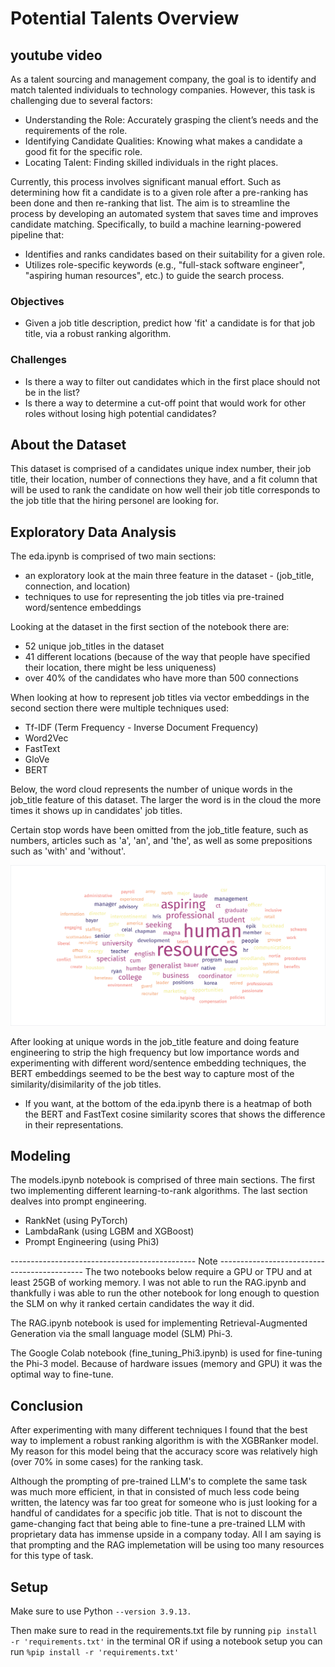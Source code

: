 # Potential Talents Overview

## youtube video ##

As a talent sourcing and management company, the goal is to identify and match talented individuals to technology companies. However, this task is challenging due to several factors:

* Understanding the Role: Accurately grasping the client’s needs and the requirements of the role.
* Identifying Candidate Qualities: Knowing what makes a candidate a good fit for the specific role.
* Locating Talent: Finding skilled individuals in the right places.

Currently, this process involves significant manual effort. Such as determining how fit a candidate is to a given role after a pre-ranking has been done and then re-ranking that list. The aim is to streamline the process by developing an automated system that saves time and improves candidate matching. Specifically, to build a machine learning-powered pipeline that:

* Identifies and ranks candidates based on their suitability for a given role.
* Utilizes role-specific keywords (e.g., "full-stack software engineer", "aspiring human resources", etc.) to guide the search process.

### Objectives

* Given a job title description, predict how 'fit' a candidate is for that job title, via a robust ranking algorithm.

### Challenges

* Is there a way to filter out candidates which in the first place should not be in the list?
* Is there a way to determine a cut-off point that would work for other roles without losing high potential candidates?

## About the Dataset
This dataset is comprised of a candidates unique index number, their job title, their location, number of connections they have, and a fit column that will be used to rank the candidate on how well their job title corresponds to the job title that the hiring personel are looking for.

## Exploratory Data Analysis
The eda.ipynb is comprised of two main sections:
* an exploratory look at the main three feature in the dataset - (job_title, connection, and location)
* techniques to use for representing the job titles via pre-trained word/sentence embeddings

Looking at the dataset in the first section of the notebook there are: 
* 52 unique job_titles in the dataset
* 41 different locations (because of the way that people have specified their location, there might be less uniqueness)
* over 40% of the candidates who have more than 500 connections

When looking at how to represent job titles via vector embeddings in the second section there were multiple techniques used:
* Tf-IDF (Term Frequency - Inverse Document Frequency)
* Word2Vec
* FastText
* GloVe
* BERT

Below, the word cloud represents the number of unique words in the job_title feature of this dataset. The larger the word is in the cloud the more times it shows up in candidates' job titles.

Certain stop words have been omitted from the job_title feature, such as numbers, articles such as 'a', 'an', and 'the', as well as some prepositions such as 'with' and 'without'.

![Word Cloud for visual purposes](https://github.com/SmittyB00p/PhiuSFBv0NkHjLd3/blob/af81b4cb19cc44a705e55f19e703cebe82ff1b2a/word-cloud.jpeg)

After looking at unique words in the job_title feature and doing feature engineering to strip the high frequency but low importance words and experimenting with different word/sentence embedding techniques, the BERT embeddings seemed to be the best way to capture most of the similarity/disimilarity of the job titles. 

- If you want, at the bottom of the eda.ipynb there is a heatmap of both the BERT and FastText cosine similarity scores that shows the difference in their representations.

## Modeling

The models.ipynb notebook is comprised of three main sections. The first two implementing different learning-to-rank algorithms. The last section dealves into prompt engineering. 
* RankNet (using PyTorch)
* LambdaRank (using LGBM and XGBoost)
* Prompt Engineering (using Phi3)

---------------------------------------------- Note --------------------------------------------
The two notebooks below require a GPU or TPU and at least 25GB of working memory. I was not able to run the RAG.ipynb and thankfully i was able to run the other notebook for long enough to question the SLM on why it ranked certain candidates the way it did.

The RAG.ipynb notebook is used for implementing Retrieval-Augmented Generation via the small language model (SLM) Phi-3.

The Google Colab notebook (fine_tuning_Phi3.ipynb) is used for fine-tuning the Phi-3 model. Because of hardware issues (memory and GPU) it was the optimal way to fine-tune.

## Conclusion

After experimenting with many different techniques I found that the best way to implement a robust ranking algorithm is with the XGBRanker model. My reason for this model being that the accuracy score was relatively high (over 70% in some cases) for the ranking task. 

Although the prompting of pre-trained LLM's to complete the same task was much more efficient, in that in consisted of much less code being written, the latency was far too great for someone who is just looking for a handful of candidates for a specific job title. That is not to discount the game-changing fact that being able to fine-tune a pre-trained LLM with proprietary data has immense upside in a company today. All I am saying is that prompting and the RAG implemetation will be using too many resources for this type of task. 

## Setup

Make sure to use Python ```--version 3.9.13.``` 

Then make sure to read in the requirements.txt file by running ```pip install -r 'requirements.txt'``` in the terminal
OR
if using a notebook setup you can run ```%pip install -r 'requirements.txt'```